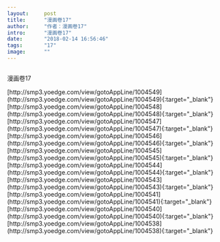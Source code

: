 ```yaml
---
layout:     post
title:      "漫画卷17"
author:     "作者：漫画卷17"
intro:      "漫画卷17"
date:       "2018-02-14 16:56:46"
tags:       "17"
image:      ""
---
```

<div style="text-align: center">
<p><img src=""/></p>
</div>
<p class="post-meta">
<span>漫画卷17</span>
</p>
[http://smp3.yoedge.com/view/gotoAppLine/1004549](http://smp3.yoedge.com/view/gotoAppLine/1004549){:target="_blank"}
[http://smp3.yoedge.com/view/gotoAppLine/1004548](http://smp3.yoedge.com/view/gotoAppLine/1004548){:target="_blank"}
[http://smp3.yoedge.com/view/gotoAppLine/1004547](http://smp3.yoedge.com/view/gotoAppLine/1004547){:target="_blank"}
[http://smp3.yoedge.com/view/gotoAppLine/1004546](http://smp3.yoedge.com/view/gotoAppLine/1004546){:target="_blank"}
[http://smp3.yoedge.com/view/gotoAppLine/1004545](http://smp3.yoedge.com/view/gotoAppLine/1004545){:target="_blank"}
[http://smp3.yoedge.com/view/gotoAppLine/1004544](http://smp3.yoedge.com/view/gotoAppLine/1004544){:target="_blank"}
[http://smp3.yoedge.com/view/gotoAppLine/1004543](http://smp3.yoedge.com/view/gotoAppLine/1004543){:target="_blank"}
[http://smp3.yoedge.com/view/gotoAppLine/1004541](http://smp3.yoedge.com/view/gotoAppLine/1004541){:target="_blank"}
[http://smp3.yoedge.com/view/gotoAppLine/1004540](http://smp3.yoedge.com/view/gotoAppLine/1004540){:target="_blank"}
[http://smp3.yoedge.com/view/gotoAppLine/1004538](http://smp3.yoedge.com/view/gotoAppLine/1004538){:target="_blank"}



